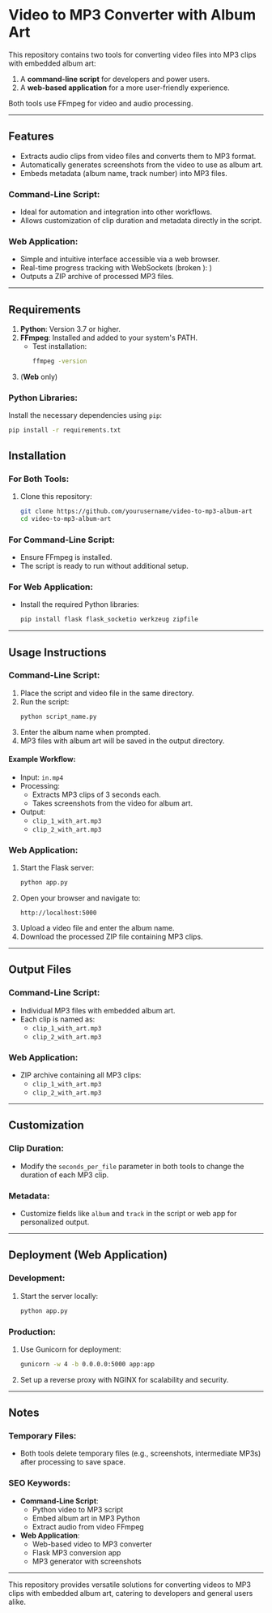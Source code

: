 # Video to MP3 Converter with Album Art

This repository contains two tools for converting video files into MP3 clips with embedded album art:
1. A **command-line script** for developers and power users.
2. A **web-based application** for a more user-friendly experience.

Both tools use FFmpeg for video and audio processing.

---

## Features

- Extracts audio clips from video files and converts them to MP3 format.
- Automatically generates screenshots from the video to use as album art.
- Embeds metadata (album name, track number) into MP3 files.

### Command-Line Script:
- Ideal for automation and integration into other workflows.
- Allows customization of clip duration and metadata directly in the script.

### Web Application:
- Simple and intuitive interface accessible via a web browser.
- Real-time progress tracking with WebSockets (broken ): )
- Outputs a ZIP archive of processed MP3 files.

---

## Requirements

1. **Python**: Version 3.7 or higher.
2. **FFmpeg**: Installed and added to your system's PATH.
   - Test installation:
     ```bash
     ffmpeg -version
     ```
3. (**Web** only)


### Python Libraries:
Install the necessary dependencies using `pip`:
```bash
pip install -r requirements.txt
```


## Installation

### For Both Tools:
1. Clone this repository:
   ```bash
   git clone https://github.com/yourusername/video-to-mp3-album-art
   cd video-to-mp3-album-art
   ```

### For Command-Line Script:
- Ensure FFmpeg is installed.
- The script is ready to run without additional setup.

### For Web Application:
- Install the required Python libraries:
  ```bash
  pip install flask flask_socketio werkzeug zipfile
  ```

---

## Usage Instructions

### Command-Line Script:
1. Place the script and video file in the same directory.
2. Run the script:
   ```bash
   python script_name.py
   ```
3. Enter the album name when prompted.
4. MP3 files with album art will be saved in the output directory.

#### Example Workflow:
- Input: `in.mp4`
- Processing:
  - Extracts MP3 clips of 3 seconds each.
  - Takes screenshots from the video for album art.
- Output:
  - `clip_1_with_art.mp3`
  - `clip_2_with_art.mp3`

### Web Application:
1. Start the Flask server:
   ```bash
   python app.py
   ```
2. Open your browser and navigate to:
   ```
   http://localhost:5000
   ```
3. Upload a video file and enter the album name.
4. Download the processed ZIP file containing MP3 clips.

---

## Output Files

### Command-Line Script:
- Individual MP3 files with embedded album art.
- Each clip is named as:
  - `clip_1_with_art.mp3`
  - `clip_2_with_art.mp3`

### Web Application:
- ZIP archive containing all MP3 clips:
  - `clip_1_with_art.mp3`
  - `clip_2_with_art.mp3`

---

## Customization

### Clip Duration:
- Modify the `seconds_per_file` parameter in both tools to change the duration of each MP3 clip.

### Metadata:
- Customize fields like `album` and `track` in the script or web app for personalized output.

---

## Deployment (Web Application)

### Development:
1. Start the server locally:
   ```bash
   python app.py
   ```

### Production:
1. Use Gunicorn for deployment:
   ```bash
   gunicorn -w 4 -b 0.0.0.0:5000 app:app
   ```
2. Set up a reverse proxy with NGINX for scalability and security.

---

## Notes

### Temporary Files:
- Both tools delete temporary files (e.g., screenshots, intermediate MP3s) after processing to save space.

### SEO Keywords:
- **Command-Line Script**:
  - Python video to MP3 script
  - Embed album art in MP3 Python
  - Extract audio from video FFmpeg
- **Web Application**:
  - Web-based video to MP3 converter
  - Flask MP3 conversion app
  - MP3 generator with screenshots

---

This repository provides versatile solutions for converting videos to MP3 clips with embedded album art, catering to developers and general users alike.
